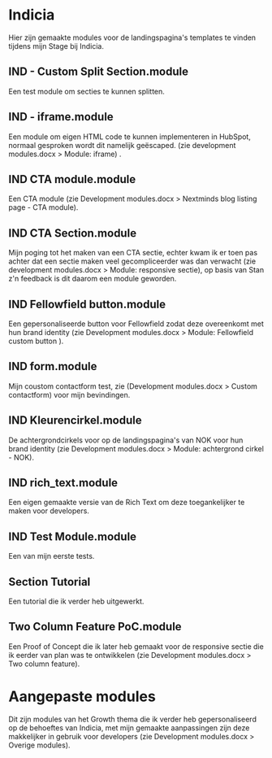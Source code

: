 # Indicia
Hier zijn gemaakte modules voor de landingspagina's templates te vinden tijdens mijn Stage bij Indicia.

## IND - Custom Split Section.module
Een test module om secties te kunnen splitten.

## IND - iframe.module
Een module om eigen HTML code te kunnen implementeren in HubSpot, normaal gesproken wordt dit namelijk geëscaped. (zie development modules.docx > Module: iframe)
.
## IND CTA module.module
Een CTA module (zie Development modules.docx > Nextminds blog listing page - CTA module).

## IND CTA Section.module
Mijn poging tot het maken van een CTA sectie, echter kwam ik er toen pas achter dat een sectie maken veel gecompliceerder was dan verwacht (zie development modules.docx > Module: responsive sectie), op basis van Stan z'n feedback is dit daarom een module geworden.

## IND Fellowfield button.module
Een gepersonaliseerde button voor Fellowfield zodat deze overeenkomt met hun brand identity (zie Development modules.docx > Module: Fellowfield custom button
).

## IND form.module
Mijn coustom contactform test, zie (Development modules.docx > Custom contactform) voor mijn bevindingen.

## IND Kleurencirkel.module
De achtergrondcirkels voor op de landingspagina's van NOK voor hun brand identity (zie Development modules.docx > Module: achtergrond cirkel - NOK).

## IND rich_text.module
Een eigen gemaakte versie van de Rich Text om deze toegankelijker te maken voor developers.

## IND Test Module.module
Een van mijn eerste tests.

## Section Tutorial
Een tutorial die ik verder heb uitgewerkt.

## Two Column Feature PoC.module
Een Proof of Concept die ik later heb gemaakt voor de responsive sectie die ik eerder van plan was te ontwikkelen (zie Development modules.docx > Two column feature).

# Aangepaste modules
Dit zijn modules van het Growth thema die ik verder heb gepersonaliseerd op de behoeftes van Indicia, met mijn gemaakte aanpassingen zijn deze makkelijker in gebruik voor developers (zie Development modules.docx > Overige modules).